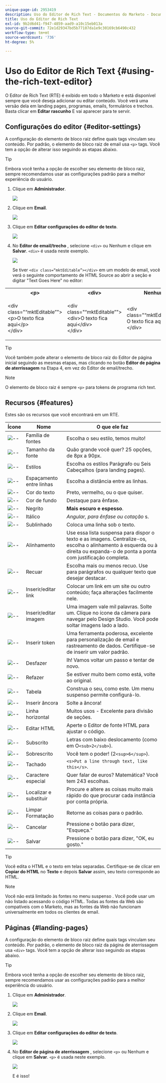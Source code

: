 ```yaml
---
unique-page-id: 2953419
description: Uso do Editor de Rich Text - Documentos do Marketo - Documentação do produto
title: Uso do Editor de Rich Text
exl-id: 9b2d6d41-f947-4859-aad9-a10c15eb013a
source-git-commit: 72e1d29347bd5b77107da1e9c30169cb6490c432
workflow-type: tm+mt
source-wordcount: '736'
ht-degree: 5%

---
```


# Uso do Editor de Rich Text {#using-the-rich-text-editor}

O Editor de Rich Text (RTE) é exibido em todo o Marketo e está disponível sempre que você deseja adicionar ou editar conteúdo. Você verá uma versão dela em landing pages, programas, emails, formulários e trechos. Basta clicar em **Editar rascunho** E vai aparecer para te servir.

## Configurações do editor {#editor-settings}

A configuração do elemento de bloco raiz define quais tags vinculam seu conteúdo. Por padrão, o elemento de bloco raiz de email usa `<p>` tags. Você tem a opção de alterar isso seguindo as etapas abaixo.

>[!TIP]
>
>Embora você tenha a opção de escolher seu elemento de bloco raiz, sempre recomendamos usar as configurações padrão para a melhor experiência do usuário.

1. Clique em **Administrador**.

   ![](assets/one.png)

1. Clique em **Email**.

   ![](assets/two.png)

1. Clique em **Editar configurações do editor de texto**.

   ![](assets/three.png)

1. No **Editor de email/trecho** , selecione `<div>` ou Nenhum e clique em **Salvar**. `<div>` é usada neste exemplo.

   ![](assets/four.png)

   Se tiver `<div class=“mktEditable”></div>` em um modelo de email, você verá o seguinte comportamento de HTML Source ao abrir a seção e digitar &quot;Text Goes Here&quot; no editor:

<table> 
 <tbody> 
  <tr> 
   <th>&lt;p&gt;</th> 
   <th>&lt;div&gt;</th> 
   <th>Nenhum</th> 
  </tr> 
  <tr> 
   <td><p>&lt;div class="“mktEditable”"&gt;<br>&lt;p&gt;O texto fica aqui&lt;/p&gt;<br>&lt;/div&gt;</p></td> 
   <td><p>&lt;div class="“mktEditable”"&gt;<br>&lt;div&gt;O texto fica aqui&lt;/div&gt;<br>&lt;/div&gt;</p></td> 
   <td><p>&lt;div class="“mktEditable”"&gt;<br>O texto fica aqui<br>&lt;/div&gt;</p></td> 
  </tr> 
 </tbody> 
</table>

>[!TIP]
>
>Você também pode alterar o elemento de bloco raiz do Editor de página inicial seguindo as mesmas etapas, mas clicando no botão **Editor de página de aterrissagem** na Etapa 4, em vez do Editor de email/trecho.

>[!NOTE]
>
>O elemento de bloco raiz é sempre `<p>` para tokens de programa rich text.

## Recursos {#features}

Estes são os recursos que você encontrará em um RTE.

| Ícone | Nome | O que ele faz |
|---|---|---|
| ![--](assets/image2015-7-9-10-3a23-3a24.png) | Família de fontes | Escolha o seu estilo, temos muito! |
| ![--](assets/image2015-7-9-10-3a22-3a11.png) | Tamanho da fonte | Quão grande você quer? 25 opções, de 8px a 90px. |
| ![--](assets/image2015-7-9-10-3a59-3a4.png) | Estilos | Escolha os estilos Parágrafo ou Seis Cabeçalhos (para landing pages). |
| ![--](assets/image2015-7-9-10-3a20-3a1.png) | Espaçamento entre linhas | Escolha a distância entre as linhas. |
| ![--](assets/image2015-7-9-10-3a25-3a52.png) | Cor do texto | Preto, vermelho, ou o que quiser. |
| ![--](assets/image2015-7-9-10-3a24-3a38.png) | Cor de fundo | Destaque para ênfase. |
| ![--](assets/image2015-7-9-10-3a28-3a4.png) | Negrito | **Mais escuro e espesso**. |
| ![--](assets/image2015-7-9-10-3a29-3a1.png) | Itálico | *Angular, para ênfase ou cotação* s. |
| ![--](assets/image2015-7-9-10-3a30-3a56.png) | Sublinhado | Coloca uma linha sob o texto. |
| ![--](assets/image2015-7-9-10-3a31-3a57.png) | Alinhamento | Use essa lista suspensa para dispor o texto e as imagens. Centralize-os, escolha o alinhamento à esquerda ou à direita ou expanda-o de ponta a ponta com justificação completa. |  | ![--](assets/image2015-7-9-10-3a32-3a47.png) | Lista | Escolha marcadores ou números na lista suspensa. Os marcadores são bons com listas e números com etapas. |
| ![--](assets/image2015-7-9-10-3a38-3a0.png) | Recuar | Escolha mais ou menos recuo. Use para parágrafos ou qualquer texto que desejar destacar. |
| ![--](assets/image2015-7-9-10-3a38-3a58.png) | Inserir/editar link | Colocar um link em um site ou outro conteúdo; faça alterações facilmente nele. |
| ![--](assets/image2015-7-9-10-3a39-3a42.png) | Inserir/editar imagem | Uma imagem vale mil palavras. Solte um. Clique no ícone da câmera para navegar pelo Design Studio. Você pode soltar imagens lado a lado. |
| ![--](assets/image2015-7-9-10-3a40-3a36.png) | Inserir token | Uma ferramenta poderosa, excelente para personalização de email e rastreamento de dados. Certifique-se de inserir um valor padrão. |
| ![--](assets/image2015-7-9-10-3a41-3a21.png) | Desfazer | Ih! Vamos voltar um passo e tentar de novo. |
| ![--](assets/image2015-7-9-10-3a42-3a13.png) | Refazer | Se estiver muito bem como está, volte ao original. |
| ![--](assets/image2015-7-9-10-3a43-3a29.png) | Tabela | Construa o seu, como este. Um menu suspenso permite configurá-lo. |
| ![--](assets/image2015-7-9-10-3a45-3a1.png) | Inserir âncora | Solte a âncora! |
| ![--](assets/image2015-7-9-10-3a45-3a48.png) | Linha horizontal | Muitos usos - Excelente para divisão de seções. |
| ![--](assets/image2015-10-6-12-3a12-3a17.png) | Editar HTML | Aperte o Editor de fonte HTML para ajustar o código. |
| ![--](assets/image2015-7-9-10-3a47-3a36.png) | Subscrito | Letras com baixo deslocamento (como em O`<sub>2</sub>`). |
| ![--](assets/image2015-7-9-10-3a48-3a35.png) | Sobrescrito | Você tem o poder! (2`<sup>6</sup>`). |
| ![--](assets/image2015-7-9-10-3a49-3a31.png) | Tachado | `<s>Put a line through text, like this</s>`. |
| ![--](assets/image2015-7-9-10-3a50-3a11.png) | Caractere especial | Quer falar de euros? Matemática? Você tem 243 escolhas. |
| ![--](assets/image2015-7-9-10-3a52-3a26.png) | Localizar e substituir | Procure e altere as coisas muito mais rápido do que procurar cada instância por conta própria. |
| ![--](assets/image2015-7-9-10-3a53-3a37.png) | Limpar Formatação | Retorne as coisas para o padrão. |
| ![--](assets/image2015-7-9-10-3a55-3a2.png) | Cancelar | Pressione o botão para dizer, &quot;Esqueça.&quot; |
| ![--](assets/image2015-7-9-10-3a56-3a2.png) | Salvar | Pressione o botão para dizer, &quot;OK, eu gosto.&quot; |

>[!TIP]
>
>Você edita o HTML e o texto em telas separadas. Certifique-se de clicar em **Copiar do HTML** no **Texto** e depois **Salvar** assim, seu texto corresponde ao HTML.

>[!NOTE]
>
>Você não está limitado às fontes no menu suspenso . Você pode usar um não listado acessando o código HTML. Todas as fontes da Web são compatíveis com o Marketo, mas as fontes da Web não funcionam universalmente em todos os clientes de email.

## Páginas {#landing-pages}

A configuração do elemento de bloco raiz define quais tags vinculam seu conteúdo. Por padrão, o elemento de bloco raiz da página de aterrissagem usa `<div>` tags. Você tem a opção de alterar isso seguindo as etapas abaixo.

>[!TIP]
>
>Embora você tenha a opção de escolher seu elemento de bloco raiz, sempre recomendamos usar as configurações padrão para a melhor experiência do usuário.

1. Clique em **Administrador**.

   ![](assets/one.png)

1. Clique em **Email**.

   ![](assets/two.png)

1. Clique em **Editar configurações do editor de texto**.

   ![](assets/three.png)

1. No **Editor de página de aterrissagem** , selecione `<p>` ou Nenhum e clique em **Salvar**. `<p>` é usada neste exemplo.

   ![](assets/five.png)

   E é isso!
